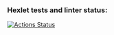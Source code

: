 ### Hexlet tests and linter status:
[![Actions Status](https://github.com/IvanSH-Jr/frontend-project-11/actions/workflows/hexlet-check.yml/badge.svg)](https://github.com/IvanSH-Jr/frontend-project-11/actions)